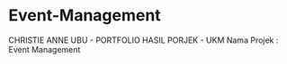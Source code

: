 # Event-Management
CHRISTIE ANNE UBU - PORTFOLIO HASIL PORJEK - UKM 
Nama Projek : Event Management 
